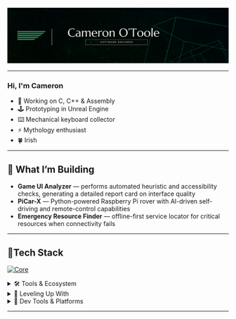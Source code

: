 ![banner](./CAMERON%20O'TOOLE%20v2.png)

---

### Hi, I'm Cameron

- 🔭 Working on C, C++ & Assembly  
- 🕹️ Prototyping in Unreal Engine  
- ⌨️ Mechanical keyboard collector  
- ⚡ Mythology enthusiast  
- 🍀 Irish

---

## 🚀 What I’m Building

- **Game UI Analyzer** — performs automated heuristic and accessibility checks, generating a detailed report card on interface quality  
- **PiCar-X** — Python-powered Raspberry Pi rover with AI-driven self-driving and remote-control capabilities  
- **Emergency Resource Finder** — offline-first service locator for critical resources when connectivity fails  


---

## 🚀Tech Stack

[![Core](https://skillicons.dev/icons?i=js,ts,py,c,git,postgresql&perline=6)](https://skillicons.dev)
</details>

<details>
<summary>🛠 Tools & Ecosystem</summary>

[![Tools](https://skillicons.dev/icons?i=express,flask,react,vite,npm,docker&perline=6)](https://skillicons.dev)
</details>

<details>
<summary>🧪 Leveling Up With</summary>

[![Exploring](https://skillicons.dev/icons?i=unreal,raspberrypi,blender,neovim,linux&perline=6)](https://skillicons.dev)
</details>

<details>
<summary>🧰 Dev Tools & Platforms</summary>

[![IDEs](https://skillicons.dev/icons?i=postman,vscode,obsidian,windows,apple&perline=6)](https://skillicons.dev)
</details>

---
